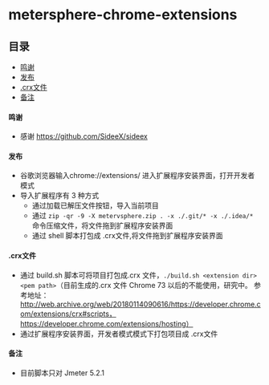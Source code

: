 # metersphere-chrome-extensions



## 目录

- [鸣谢](#鸣谢)
- [发布](#发布)
- [.crx文件](#.crx文件)
- [备注](#备注)


#### 鸣谢
  - 感谢 https://github.com/SideeX/sideex

#### 发布

  - 谷歌浏览器输入chrome://extensions/ 进入扩展程序安装界面，打开开发者模式
  - 导入扩展程序有 3 种方式
     - 通过加载已解压文件按钮，导入当前项目
     - 通过 `zip -qr -9 -X metervsphere.zip . -x ./.git/* -x ./.idea/*` 命令压缩文件，将文件拖到扩展程序安装界面
     - 通过 shell 脚本打包成 .crx文件,将文件拖到扩展程序安装界面


#### .crx文件
   - 通过 build.sh 脚本可将项目打包成.crx 文件，`./build.sh <extension dir> <pem path>`（目前生成的.crx 文件 Chrome 73 以后的不能使用，研究中。  参考地址：http://web.archive.org/web/20180114090616/https://developer.chrome.com/extensions/crx#scripts，https://developer.chrome.com/extensions/hosting）
   - 通过扩展程序安装界面，开发者模式模式下打包项目成 .crx文件
  

#### 备注
   - 目前脚本只对 Jmeter 5.2.1
